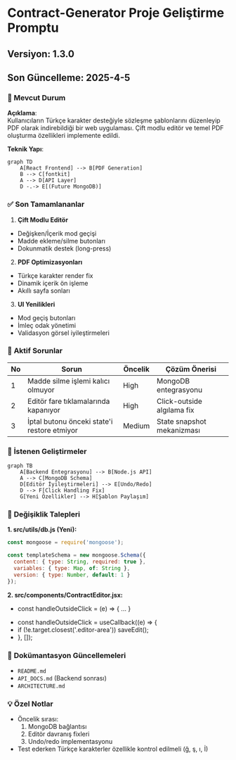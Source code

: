 # Contract-Generator Proje Geliştirme Promptu
## Versiyon: 1.3.0  
## Son Güncelleme: 2025-4-5  

### 📌 Mevcut Durum
**Açıklama**:  
Kullanıcıların Türkçe karakter desteğiyle sözleşme şablonlarını düzenleyip PDF olarak indirebildiği bir web uygulaması. Çift modlu editör ve temel PDF oluşturma özellikleri implemente edildi.

**Teknik Yapı**:
```mermaid
graph TD
    A[React Frontend] --> B[PDF Generation]
    B --> C[fontkit]
    A --> D[API Layer]
    D -.-> E[(Future MongoDB)]
```

### ✅ **Son Tamamlananlar**
1. **Çift Modlu Editör**
- Değişken/İçerik mod geçişi
- Madde ekleme/silme butonları
- Dokunmatik destek (long-press)

2. **PDF Optimizasyonları**
- Türkçe karakter render fix
- Dinamik içerik ön işleme
- Akıllı sayfa sonları

3. **UI Yenilikleri**
- Mod geçiş butonları
- İmleç odak yönetimi
- Validasyon görsel iyileştirmeleri    

### 🐛 **Aktif Sorunlar**

| No | Sorun | Öncelik | Çözüm Önerisi |
|----|-------|---------|---------------|
| 1  | Madde silme işlemi kalıcı olmuyor | High | MongoDB entegrasyonu |
| 2  | Editör fare tıklamalarında kapanıyor | High | Click-outside algılama fix |
| 3  | İptal butonu önceki state'i restore etmiyor | Medium | State snapshot mekanizması |

### 📝 **İstenen Geliştirmeler**

```mermaid
graph TB
    A[Backend Entegrasyonu] --> B[Node.js API]
    A --> C[MongoDB Schema]
    D[Editör İyileştirmeleri] --> E[Undo/Redo]
    D --> F[Click Handling Fix]
    G[Yeni Özellikler] --> H[Şablon Paylaşım]
```

### 🔄 **Değişiklik Talepleri**

**1. src/utils/db.js (Yeni):**
```javascript
const mongoose = require('mongoose');

const templateSchema = new mongoose.Schema({
  content: { type: String, required: true },
  variables: { type: Map, of: String },
  version: { type: Number, default: 1 }
});
```
**2. src/components/ContractEditor.jsx:**
- const handleOutsideClick = (e) => { ... }
+ const handleOutsideClick = useCallback((e) => {
+   if (!e.target.closest('.editor-area')) saveEdit();
+ }, []);

### 📜 **Dokümantasyon Güncellemeleri**
- `README.md`
- `API_DOCS.md` (Backend sonrası)
- `ARCHITECTURE.md`

### 💡 **Özel Notlar**
- Öncelik sırası:
  1. MongoDB bağlantısı
  2. Editör davranış fixleri
  3. Undo/redo implementasyonu
- Test ederken Türkçe karakterler özellikle kontrol edilmeli (ğ, ş, ı, İ)

